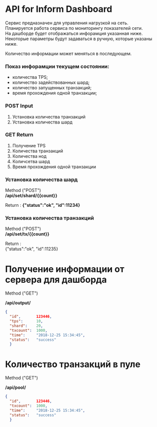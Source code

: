 # API for Inform Dashboard

Сервис предназначен для управления нагрузкой на сеть.    
Планируется работа сервиса по мониторингу показателей сети.    
На дашборде будет отображаться инфорамция указанная ниже.    
Некоторые параметры будут задаваться в ручную, которые указаны ниже.   

Количество информации может меняться в последующем.



### Показ инфорамции текущем состоянии:
- количества TPS;
- количество задействованных шард;
- количество запущенных транзакций;
- время прохождения одной транзакции;

### POST Input 
1. Установка количества транзакций
2. Установка количества шард

### GET Return
1. Получение TPS
2. Количества транзакций
3. Количества нод
4. Количсетва шард
5. Время прохождения одной транзакции



### Установка количества шард  
Method ("POST")    
**/api/set/shard/{{count}}**    

Return :
**{"status":"ok", "id":11234}**   

### Установка количества транзакций
Method ("POST")   
**/api/set/tx/{{count}}**   

Return :    
{"status":"ok", "id":11235}   


# Получение информации от сервера для дашборда
Method ("GET")   

**/api/output/**

```json
{
  "id",       123446,
  "tps":      10,
  "shard":    20,
  "txcount":  1000,
  "time":     "2018-12-25 15:34:45",
  "status":   "success"
  }
```


# Количество транзакций в пуле
Method ("GET")   

**/api/pool/**

```json
{
  "id",       123446,
  "txcount":  1000,
  "time":     "2018-12-25 15:34:45",
  "status":   "success"
  }
```



